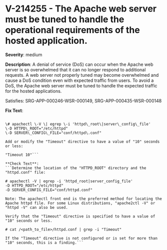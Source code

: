 # V-214255 - The Apache web server must be tuned to handle the operational requirements of the hosted application.

**Severity**: medium

**Description**:
A denial of service (DoS) can occur when the Apache web server is so overwhelmed that it can no longer respond to additional requests. A web server not properly tuned may become overwhelmed and cause a DoS condition even with expected traffic from users. To avoid a DoS, the Apache web server must be tuned to handle the expected traffic for the hosted applications.

Satisfies: SRG-APP-000246-WSR-000149, SRG-APP-000435-WSR-000148

**Fix Text**:
```Determine the location of the "HTTPD\_ROOT" directory and the "httpd\.conf" file:

\# apachectl \-V \| egrep \-i 'httpd\_root\|server\_config\_file'
\-D HTTPD\_ROOT="/etc/httpd"
\-D SERVER\_CONFIG\_FILE="conf/httpd\.conf"

Add or modify the "Timeout" directive to have a value of "10" seconds or less:

"Timeout 10"```

**Check Text**:
```Determine the location of the "HTTPD_ROOT" directory and the "httpd.conf" file:

# apachectl -V | egrep -i 'httpd_root|server_config_file'
-D HTTPD_ROOT="/etc/httpd"
-D SERVER_CONFIG_FILE="conf/httpd.conf"

Note: The apachectl front end is the preferred method for locating the Apache httpd file. For some Linux distributions, "apache2ctl -V" or  "httpd -V" can also be used. 

Verify that the "Timeout" directive is specified to have a value of "10" seconds or less.

# cat /<path_to_file>/httpd.conf | grep -i "Timeout"

If the "Timeout" directive is not configured or is set for more than "10" seconds, this is a finding.```
